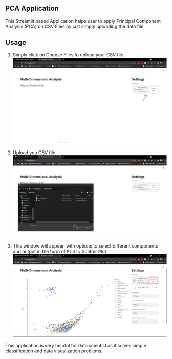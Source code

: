 ## PCA Application
This Streamlit based Application helps user to apply Principal Component Analysis (PCA) on CSV Files by just simply uploading the data file.

## Usage
1. Simply click on Choose Files to upload your CSV file.
![image](https://github.com/Raghvender1205/PCA-Online-Application/blob/master/docs/Capture.JPG)

2. Upload you CSV file.
![image](https://github.com/Raghvender1205/PCA-Online-Application/blob/master/docs/ChooseFile.JPG)

3. This window will appear, with options to select different components and output in the form of `Plotly` Scatter Plot.
![image](https://github.com/Raghvender1205/PCA-Online-Application/blob/master/docs/Output.JPG)


This application is very helpful for data scientist as it solves simple classification and data visualization problems.
